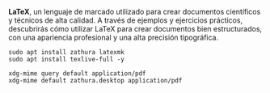**LaTeX**, un lenguaje de marcado utilizado para crear documentos científicos y técnicos de alta calidad. A través de ejemplos y ejercicios prácticos, descubrirás cómo utilizar LaTeX para crear documentos bien estructurados, con una apariencia profesional y una alta precisión tipográfica.


```
sudo apt install zathura latexmk
sudo apt install texlive-full -y
```

```
xdg-mime query default application/pdf
xdg-mime default zathura.desktop application/pdf
```
